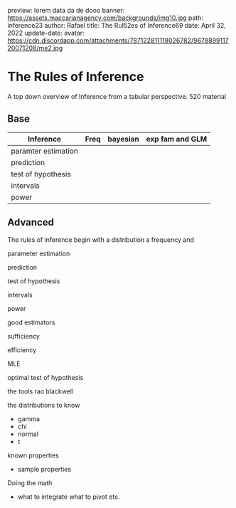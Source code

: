 preview: lorem data da de dooo
banner: https://assets.maccarianagency.com/backgrounds/img10.jpg
path: inference23
author: Rafael
title: The Rul52es of Inference69
date: April 32, 2022
update-date:
avatar: https://cdn.discordapp.com/attachments/787122811118026782/967889911720071208/me2.jpg

# The Rules of Inference

A top down overview of Inference from a tabular perspective. 520 material

## Base

| Inference | Freq | bayesian | exp fam and GLM |
| --- | --- | --- | --- |
| paramter estimation |  |  |  |
| prediction |  |  |  |
| test of hypothesis |  |  |  |
| intervals |  |  |  |
| power |  |  |  |

## Advanced

The rules of inference begin with a distribution a frequency and  

parameter estimation 

prediction

test of hypothesis 

intervals 

power

good estimators

sufficiency

efficiency

MLE

optimal test of hypothesis

the tools rao blackwell

the distributions to know

- gamma
- chi
- normal
- t

known properties

- sample properties

Doing the math

- what to integrate what to pivot etc.